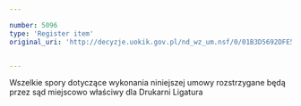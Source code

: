 ```yaml
---

number: 5096
type: 'Register item'
original_uri: 'http://decyzje.uokik.gov.pl/nd_wz_um.nsf/0/01B3D5692DFE5FF4C1257BBB003CA8BE?OpenDocument'


---
```


Wszelkie spory dotyczące wykonania niniejszej umowy rozstrzygane będą przez sąd miejscowo właściwy dla Drukarni Ligatura
